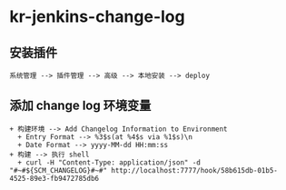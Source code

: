 # kr-jenkins-change-log

## 安装插件
```
系统管理 --> 插件管理 --> 高级 --> 本地安装 --> deploy
```

## 添加 change log 环境变量
```
+ 构建环境 --> Add Changelog Information to Environment
  + Entry Format --> %3$s(at %4$s via %1$s)\n
  + Date Format --> yyyy-MM-dd HH:mm:ss
+ 构建 --> 执行 shell
  + curl -H "Content-Type: application/json" -d "#~#${SCM_CHANGELOG}#~#" http://localhost:7777/hook/58b615db-01b5-4525-89e3-fb9472785db6
```
